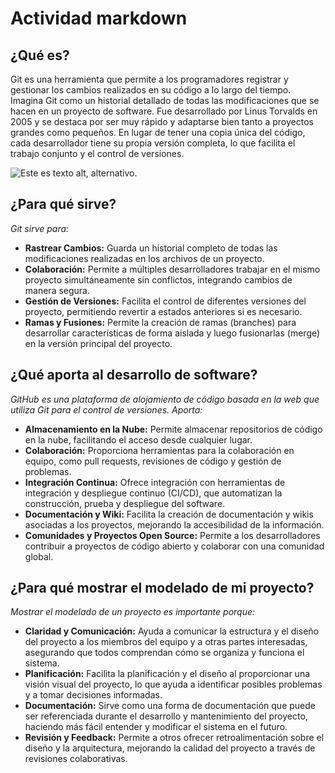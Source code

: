 # Actividad markdown

## ¿Qué es?

Git es una herramienta que permite a los programadores registrar y gestionar los cambios realizados en su código a lo largo del tiempo. Imagina Git como un historial detallado de todas las modificaciones que se hacen en un proyecto de software. Fue desarrollado por Linus Torvalds en 2005 y se destaca por ser muy rápido y adaptarse bien tanto a proyectos grandes como pequeños. En lugar de tener una copia única del código, cada desarrollador tiene su propia versión completa, lo que facilita el trabajo conjunto y el control de versiones.

![Este es texto alt, alternativo.]( https://upload.wikimedia.org/wikipedia/commons/thumb/c/c2/GitHub_Invertocat_Logo.svg/180px-GitHub_Invertocat_Logo.svg.png "Esta es una imagen de muestra.")


## ¿Para qué sirve?

*Git sirve para:*
- **Rastrear Cambios:** Guarda un historial completo de todas las modificaciones realizadas en los archivos de un proyecto.
- **Colaboración:** Permite a múltiples desarrolladores trabajar en el mismo proyecto simultáneamente sin conflictos, integrando cambios de manera segura.
- **Gestión de Versiones:** Facilita el control de diferentes versiones del proyecto, permitiendo revertir a estados anteriores si es necesario.
- **Ramas y Fusiones:** Permite la creación de ramas (branches) para desarrollar características de forma aislada y luego fusionarlas (merge) en la versión principal del proyecto.

## ¿Qué aporta al desarrollo de software?

*GitHub es una plataforma de alojamiento de código basada en la web que utiliza Git para el control de versiones. Aporta:*
- **Almacenamiento en la Nube:** Permite almacenar repositorios de código en la nube, facilitando el acceso desde cualquier lugar.
- **Colaboración:** Proporciona herramientas para la colaboración en equipo, como pull requests, revisiones de código y gestión de problemas.
- **Integración Continua:** Ofrece integración con herramientas de integración y despliegue continuo (CI/CD), que automatizan la construcción, prueba y despliegue del software.
- **Documentación y Wiki:** Facilita la creación de documentación y wikis asociadas a los proyectos, mejorando la accesibilidad de la información.
- **Comunidades y Proyectos Open Source:** Permite a los desarrolladores contribuir a proyectos de código abierto y colaborar con una comunidad global.

## ¿Para qué mostrar el modelado de mi proyecto?

*Mostrar el modelado de un proyecto es importante porque:*
- **Claridad y Comunicación:** Ayuda a comunicar la estructura y el diseño del proyecto a los miembros del equipo y a otras partes interesadas, asegurando que todos comprendan cómo se organiza y funciona el sistema.
- **Planificación:** Facilita la planificación y el diseño al proporcionar una visión visual del proyecto, lo que ayuda a identificar posibles problemas y a tomar decisiones informadas.
- **Documentación:** Sirve como una forma de documentación que puede ser referenciada durante el desarrollo y mantenimiento del proyecto, haciendo más fácil entender y modificar el sistema en el futuro.
- **Revisión y Feedback:** Permite a otros ofrecer retroalimentación sobre el diseño y la arquitectura, mejorando la calidad del proyecto a través de revisiones colaborativas.






